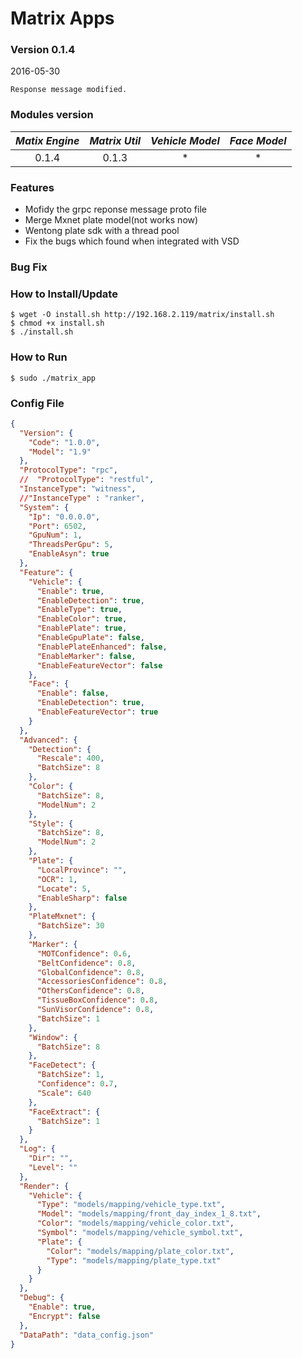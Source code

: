 # Matrix Apps
### Version 0.1.4
2016-05-30

```
Response message modified.
```

### Modules version
| *Matix Engine* | *Matrix Util* | *Vehicle Model* | *Face Model* |
|:--------------:|:-------------:|:---------------:|:------------:|
| 0.1.4 | 0.1.3 | * | * |

### Features
- Mofidy the grpc reponse message proto file
- Merge Mxnet plate model(not works now)
- Wentong plate sdk with a thread pool
- Fix the bugs which found when integrated with VSD

### Bug Fix

### How to Install/Update
```
$ wget -O install.sh http://192.168.2.119/matrix/install.sh
$ chmod +x install.sh
$ ./install.sh 
```

### How to Run
```
$ sudo ./matrix_app
```

### Config File
```json
{
  "Version": {
    "Code": "1.0.0",
    "Model": "1.9"
  },
  "ProtocolType": "rpc",
  //  "ProtocolType": "restful",
  "InstanceType": "witness",
  //"InstanceType" : "ranker",
  "System": {
    "Ip": "0.0.0.0",
    "Port": 6502,
    "GpuNum": 1,
    "ThreadsPerGpu": 5,
    "EnableAsyn": true
  },
  "Feature": {
    "Vehicle": {
      "Enable": true,
      "EnableDetection": true,
      "EnableType": true,
      "EnableColor": true,
      "EnablePlate": true,
      "EnableGpuPlate": false,
      "EnablePlateEnhanced": false,
      "EnableMarker": false,
      "EnableFeatureVector": false
    },
    "Face": {
      "Enable": false,
      "EnableDetection": true,
      "EnableFeatureVector": true
    }
  },
  "Advanced": {
    "Detection": {
      "Rescale": 400,
      "BatchSize": 8
    },
    "Color": {
      "BatchSize": 8,
      "ModelNum": 2
    },
    "Style": {
      "BatchSize": 8,
      "ModelNum": 2
    },
    "Plate": {
      "LocalProvince": "",
      "OCR": 1,
      "Locate": 5,
      "EnableSharp": false
    },
    "PlateMxnet": {
      "BatchSize": 30
    },
    "Marker": {
      "MOTConfidence": 0.6,
      "BeltConfidence": 0.8,
      "GlobalConfidence": 0.8,
      "AccessoriesConfidence": 0.8,
      "OthersConfidence": 0.8,
      "TissueBoxConfidence": 0.8,
      "SunVisorConfidence": 0.8,
      "BatchSize": 1
    },
    "Window": {
      "BatchSize": 8
    },
    "FaceDetect": {
      "BatchSize": 1,
      "Confidence": 0.7,
      "Scale": 640
    },
    "FaceExtract": {
      "BatchSize": 1
    }
  },
  "Log": {
    "Dir": "",
    "Level": ""
  },
  "Render": {
    "Vehicle": {
      "Type": "models/mapping/vehicle_type.txt",
      "Model": "models/mapping/front_day_index_1_8.txt",
      "Color": "models/mapping/vehicle_color.txt",
      "Symbol": "models/mapping/vehicle_symbol.txt",
      "Plate": {
        "Color": "models/mapping/plate_color.txt",
        "Type": "models/mapping/plate_type.txt"
      }
    }
  },
  "Debug": {
    "Enable": true,
    "Encrypt": false
  },
  "DataPath": "data_config.json"
}

```